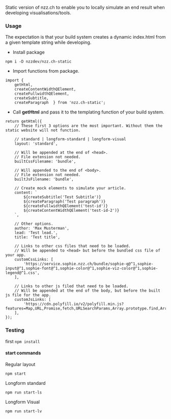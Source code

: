Static version of nzz.ch to enable you to locally simulate an end result when developing visualisations/tools.

### Usage

The expectation is that your build system creates a dynamic index.html from a given template string while developing.

- Install package

`npm i -D nzzdev/nzz.ch-static`

- Import functions from package.

```
import {
    getHtml,
    createContentWidthQElement,
    createFullwidthQElement,
    createSubtitle,
    createParagraph  } from 'nzz.ch-static';
```

- Call __getHtml__ and pass it to the templating function of your build system.

```
return getHtml({
    // These first 3 options are the most important. Without them the static website will not function.

    // standard | longform-standard | longform-visual
    layout: 'standard',

    // Will be appended at the end of <head>.
    // File extension not needed.
    builtCssFilename: 'bundle',

    // Will appended to the end of <body>.
    // File extension not needed.
    builtJsFilename: 'bundle',

    // Create mock elements to simulate your article.
    content: `
        ${createSubtitle('Test Subtitle')}
        ${createParagraph('Test paragraph')}
        ${createFullwidthQElement('test-id')}
        ${createContentWidthQElement('test-id-2')}
    `,

    // Other options.
    author: 'Max Musterman',
    lead: 'Test lead.',
    title: 'Test title',

    // Links to other css files that need to be loaded.
    // Will be appended to <head> but before the bundled css file of your app.
    customCssLinks: [
        'https://service.sophie.nzz.ch/bundle/sophie-q@^1,sophie-input@^1,sophie-font@^1,sophie-color@^1,sophie-viz-color@^1,sophie-legend@^1.css',
    ],

    // Links to other js filed that need to be loaded.
    // Will be appended at the end of the body, but before the built js file for the app.
    customJsLinks: [
        'https://cdn.polyfill.io/v2/polyfill.min.js?features=Map,URL,Promise,fetch,URLSearchParams,Array.prototype.find,Array.prototype.findIndex,Object.entries,Array.prototype.includes,CustomEvent,Array.from,String.prototype.startsWith&flags=gated&unknown=polyfill'
    ],
});
```

### Testing

first `npm install`

#### start commands

Regular layout
```
npm start
```

Longform standard
```
npm run start-ls
```

Longform Visual
```
npm run start-lv
```
